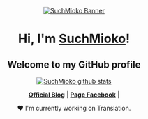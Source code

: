 <p align="center">
  <a href="https://suchmioko.blogspot.com"><img src="banner.png" alt="SuchMioko Banner"></a>
</p>

<h1 align="center">Hi, I'm <a href="https://facebook.com/SuchPendragon">SuchMioko</a>!</h1>
<h2 align="center">Welcome to my GitHub profile</h2>

<p align="center">
  <a href="https://github.com/SuchMioko"><img src="https://github-readme-stats.vercel.app/api?username=SuchMioko&hide_border=true&show_icons=true" alt="SuchMioko github stats"></a>
</p>

<p align="center">
  <strong><a href="https://suchmioko.blogspot.com">Official Blog</a></strong> |
  <strong><a href="https://facebook.com/SuchPendragon">Page Facebook</a></strong> |
</p>

<p align="center">❤ I'm currently working on Translation.</p>
<!--
**SuchMioko/SuchMioko** is a ✨ _special_ ✨ repository because its `README.md` (this file) appears on your GitHub profile.

Here are some ideas to get you started:

- 🔭 I’m currently working on ...
- 🌱 I’m currently learning ...
- 👯 I’m looking to collaborate on ...
- 🤔 I’m looking for help with ...
- 💬 Ask me about ...
- 📫 How to reach me: ...
- 😄 Pronouns: ...
- ⚡ Fun fact: ...
-->

